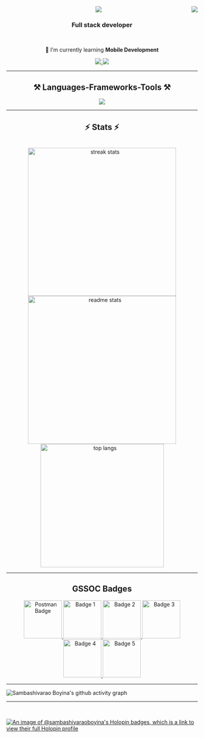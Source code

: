 <img align="right" src="https://visitor-badge.laobi.icu/badge?page_id=Sambashivarao-Boyina.Sambashivarao-Boyina" />
<div align="center">
  <img src="https://readme-typing-svg.herokuapp.com/?font=Righteous&size=35&center=true&vCenter=true&width=500&height=70&duration=4000&lines=Hi+There!+👋;I'm+Sambashivarao%20Boyina!;" />
</div>
<h3 align="center">Full stack developer</h3>
<br/>
<div align="center">
 
 
 🌱 I'm currently learning **Mobile Development**

 </div>
 
<div align="center"> 
  <a href="mailto:boyinasambashivarao@gmail.com">
    <img src="https://img.shields.io/badge/Gmail-333333?style=for-the-badge&logo=gmail&logoColor=red" />
  </a>
  <a href="https://www.linkedin.com/in/sambashivarao-boyina/" target="_blank">
    <img src="https://img.shields.io/badge/LinkedIn-0077B5?style=for-the-badge&logo=linkedin&logoColor=white" target="_blank" />
  </a>
 
</div>
 <hr/>
 
<h2 align="center">⚒️ Languages-Frameworks-Tools ⚒️</h2>
<div align="center">
    <img src="https://skillicons.dev/icons?i=java,c,kotlin,react,nodejs,express,npm,html,css,javascript,tailwind,androidstudio,git,github,vscode,linux,ubuntu" />
</div>
<hr/>

<h2 align="center">⚡ Stats ⚡</h2>
<br>
<div align=center>
  <img width=390 src="https://streak-stats.demolab.com?user=Sambashivarao-Boyina&theme=react&border_radius=10" alt="streak stats"/>
  <img width=390 src="https://github-readme-stats.vercel.app/api?username=Sambashivarao-Boyina&show_icons=true&theme=react&rank_icon=github&border_radius=10" alt="readme stats" />
  <br/>
  <img width=325 align="center" src="https://github-readme-stats.vercel.app/api/top-langs/?username=Sambashivarao-Boyina&hide=HTML&langs_count=8&layout=compact&theme=react&border_radius=10&size_weight=0.5&count_weight=0.5&exclude_repo=github-readme-stats" alt="top langs" />
</div>
<hr/>

<h2 align="center"> GSSOC Badges </h2> 

<div style="display: flex; align-items: center; justify-content: center; gap: 10px;" align="center">
  <a href="https://gssoc.girlscript.tech/leaderboard?year=2024Extd">
    <img src="https://gssoc.girlscript.tech/badges/postman.png" width="100" height="100" alt="Postman Badge"/>
    <img src="https://gssoc.girlscript.tech/badges/1.png" width="100" height="100" alt="Badge 1"/>
    <img src="https://gssoc.girlscript.tech/badges/2.png" width="100" height="100" alt="Badge 2"/>
    <img src="https://gssoc.girlscript.tech/badges/3.png" width="100" height="100" alt="Badge 3"/>
    <img src="https://gssoc.girlscript.tech/badges/4.png" width="100" height="100" alt="Badge 4"/>
    <img src="https://gssoc.girlscript.tech/badges/5.png" width="100" height="100" alt="Badge 5"/>
  </a>
</div>

<hr/>

<img src="https://github-readme-activity-graph.vercel.app/graph?username=Sambashivarao-Boyina&theme=merko" alt="Sambashivarao Boyina's github activity graph"/>
<hr/>
<br/>

[![An image of @sambashivaraoboyina's Holopin badges, which is a link to view their full Holopin profile](https://holopin.me/sambashivaraoboyina)](https://holopin.io/@sambashivaraoboyina)
